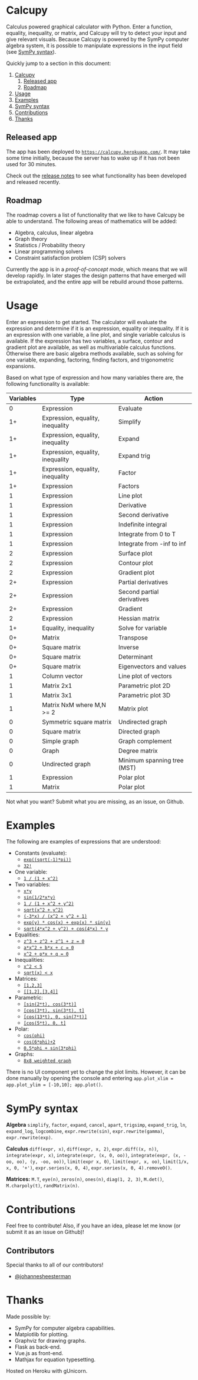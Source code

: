 # Calcupy

Calculus powered graphical calculator with Python. Enter a function, equality, inequality, or matrix, and Calcupy will try to detect your input and give relevant visuals. Because Calcupy is powered by the SymPy computer algebra system, it is possible to manipulate expressions in the input field (see [SymPy syntax](#SymPy-syntax)).

Quickly jump to a section in this document:

 1. [Calcupy](#calcupy)
    1. [Released app](#released-app)
    2. [Roadmap](#roadmap)
 2. [Usage](#usage)
 3. [Examples](#examples)
 4. [SymPy syntax](#sympy-syntax)
 5. [Contributions](#contributions)
 6. [Thanks](#thanks)

## Released app

The app has been deployed to [`https://calcupy.herokuapp.com/`](https://calcupy.herokuapp.com/). It may take some time initially, because the server has to wake up if it has not been used for 30 minutes.

Check out the [release notes](/release_notes.md) to see what functionality has been developed and released recently.

## Roadmap

The roadmap covers a list of functionality that we like to have Calcupy be able to understand. The following areas of mathematics will be added:

 * Algebra, calculus, linear algebra
 * Graph theory
 * Statistics / Probability theory
 * Linear programming solvers
 * Constraint satisfaction problem (CSP) solvers

Currently the app is in a _proof-of-concept mode_, which means that we will develop rapidly. In later stages the design patterns that have emerged will be extrapolated, and the entire app will be rebuild around those patterns.

# Usage

Enter an expression to get started. The calculator will evaluate the expression and determine if it is an expression, equality or inequality. If it is an expression with one variable, a line plot, and single variable calculus is available. If the expression has two variables, a surface, contour and gradient plot are available, as well as multivariable calculus functions. Otherwise there are basic algebra methods available, such as solving for one variable, expanding, factoring, finding factors, and trigonometric expansions.

Based on what type of expression and how many variables there are, the following functionality is available:

|Variables|Type|Action|
|--|--|--|
|0|Expression|Evaluate|
|1+|Expression, equality, inequality|Simplify|
|1+|Expression, equality, inequality|Expand|
|1+|Expression, equality, inequality|Expand trig|
|1+|Expression, equality, inequality|Factor|
|1+|Expression|Factors|
|1|Expression|Line plot|
|1|Expression|Derivative|
|1|Expression|Second derivative|
|1|Expression|Indefinite integral|
|1|Expression|Integrate from 0 to T|
|1|Expression|Integrate from -inf to inf|
|2|Expression|Surface plot|
|2|Expression|Contour plot|
|2|Expression|Gradient plot|
|2+|Expression|Partial derivatives|
|2+|Expression|Second partial derivatives|
|2+|Expression|Gradient|
|2|Expression|Hessian matrix|
|1+|Equality, inequality|Solve for variable|
|0+|Matrix|Transpose|
|0+|Square matrix|Inverse|
|0+|Square matrix|Determinant|
|0+|Square matrix|Eigenvectors and values|
|1|Column vector|Line plot of vectors|
|1|Matrix 2x1|Parametric plot 2D|
|1|Matrix 3x1|Parametric plot 3D|
|1|Matrix NxM where M,N >= 2|Matrix plot|
|0|Symmetric square matrix|Undirected graph|
|0|Square matrix|Directed graph|
|0|Simple graph|Graph complement|
|0|Graph|Degree matrix|
|0|Undirected graph|Minimum spanning tree (MST)|
|1|Expression|Polar plot|
|1|Matrix|Polar plot|

Not what you want? Submit what you are missing, as an issue, on Github.

# Examples

The following are examples of expressions that are understood:

 * Constants (evaluate):
   * [`exp((sqrt(-1)*pi))`](https://calcupy.herokuapp.com/?expr=exp((sqrt(-1)*pi)))
   * [`32!`](https://calcupy.herokuapp.com/?expr=32!)
 * One variable: 
   * [`1 / (1 + x^2)`](https://calcupy.herokuapp.com/?expr=1%20%2F%20(1%20%2B%20x%5E2))
 * Two variables: 
   * [`x*y`](https://calcupy.herokuapp.com/?expr=x*y) 
   * [`sin(1/2*x*y)`](https://calcupy.herokuapp.com/?expr=sin(1%2F2*x*y))
   * [`1 / (1 + x^2 + y^2)`](https://calcupy.herokuapp.com/?expr=1%20%2F%20(1%20%2B%20x%5E2%20%2B%20y%5E2))
   * [`sqrt(x^2 + y^2)`](https://calcupy.herokuapp.com/?expr=sqrt(x%5E2%20%2B%20y%5E2))
   * [`(-3*x) / (x^2 + y^2 + 1)`](https://calcupy.herokuapp.com/?expr=(-3*x)%2F(x%5E2%2By%5E2%2B1))
   * [`exp(y) * cos(x) + exp(x) * sin(y)`](https://calcupy.herokuapp.com/?expr=exp(y)%20*%20cos(x)%20%2B%20exp(x)%20*%20sin(y))
   * [`sqrt(4*x^2 + y^2) + cos(4*x) * y`](https://calcupy.herokuapp.com/?expr=sqrt(4*x%5E2%20%2B%20y%5E2)%20%2B%20cos(4*x)*y)
 * Equalities: 
   * [`z^3 + z^2 + z^1 + z = 0`](https://calcupy.herokuapp.com/?expr=z%5E3%20%2B%20z%5E2%20%2B%20z%5E1%20%2B%20z%20%3D%200)
   * [`a*x^2 + b*x + c = 0`](https://calcupy.herokuapp.com/?expr=a*x%5E2%2Bb*x%2Bc%3D0)
   * [`x^2 + p*x + q = 0`](https://calcupy.herokuapp.com/?expr=x%5E2%2Bp*x%2Bq%3D0)
 * Inequalities: 
   * [`x^2 < 5`](https://calcupy.herokuapp.com/?expr=x%5E2%20%3C%3D%205)
   * [`sqrt(x) < x`](https://calcupy.herokuapp.com/?expr=sqrt(x)%20%3C%20x)
 * Matrices:
   * [`[1,2,3]`](https://calcupy.herokuapp.com/?expr=Matrix(%5B1%2C2%2C3%5D))
   * [`[[1,2],[3,4]]`](https://calcupy.herokuapp.com/?expr=Matrix(%5B%5B1%2C2%5D%2C%5B3%2C4%5D%5D))
 * Parametric:
   * [`[sin(2*t), cos(3*t)]`](https://calcupy.herokuapp.com/?expr=Matrix(%5Bsin(2*t)%2C%20cos(3*t)%5D))
   * [`[cos(3*t), sin(3*t), t]`](https://calcupy.herokuapp.com/?expr=Matrix(%5Bcos(3*t)%2C%20sin(3*t)%2C%20t%5D))
   * [`[cos(13*t), 0, sin(7*t)]`](https://calcupy.herokuapp.com/?expr=Matrix(%5Bcos(13*t)%2C%200%2C%20sin(7*t)%5D)&xlima=-5&xlimb=5&ylima=-5&ylimb=5)
   * [`[cos(5*t), 0, t]`](https://calcupy.herokuapp.com/?expr=Matrix(%5Bcos(5*t)%2C%200%2C%20t%5D)%20&xlima=-5&xlimb=5&ylima=-5&ylimb=5)
 * Polar:
   * [`cos(phi)`](http://calcupy.herokuapp.com/?expr=cos(phi)&xlima=-5&xlimb=5&ylima=-5&ylimb=5)
   * [`cos(6*phi)+2`](http://calcupy.herokuapp.com/?expr=cos(6*phi)%2B2&xlima=-5&xlimb=5&ylima=-5&ylimb=5)
   * [`0.5*phi + sin(3*phi)`](http://calcupy.herokuapp.com/?expr=0.5*phi%20%2B%20sin(3*phi)&xlima=-5&xlimb=5&ylima=-5&ylimb=5)
 * Graphs:
   * [`8x8 weighted graph`](http://calcupy.herokuapp.com/?expr=Matrix(%5B%5B%200.0%2C%20%206.0%2C%2016.0%2C%2042.0%2C%2072.0%2C%20%200.0%2C%20%207.0%2C%2018.0%5D%2C%5B%206.0%2C%20%200.0%2C%2036.0%2C%2028.0%2C%2024.0%2C%2045.0%2C%20%209.0%2C%2042.0%5D%2C%5B16.0%2C%2036.0%2C%20%200.0%2C%20%200.0%2C%2054.0%2C%20%200.0%2C%2032.0%2C%2054.0%5D%2C%5B42.0%2C%2028.0%2C%20%200.0%2C%20%200.0%2C%2056.0%2C%2063.0%2C%2010.0%2C%2014.0%5D%2C%5B72.0%2C%2024.0%2C%2054.0%2C%2056.0%2C%20%200.0%2C%2072.0%2C%2072.0%2C%2018.0%5D%2C%5B%200.0%2C%2045.0%2C%20%200.0%2C%2063.0%2C%2072.0%2C%20%200.0%2C%2032.0%2C%2010.0%5D%2C%5B%207.0%2C%20%209.0%2C%2032.0%2C%2010.0%2C%2072.0%2C%2032.0%2C%20%200.0%2C%2063.0%5D%2C%5B18.0%2C%2042.0%2C%2054.0%2C%2014.0%2C%2018.0%2C%2010.0%2C%2063.0%2C%20%200.0%5D%5D)&xlima=-5&xlimb=5&ylima=-5&ylimb=5)

There is no UI component yet to change the plot limits. However, it can be done manually by opening the console and entering `app.plot_xlim = app.plot_ylim = [-10,10]; app.plot()`.

# SymPy syntax

**Algebra** `simplify`, `factor`, `expand`, `cancel`, `apart`, `trigsimp`, `expand_trig`, `ln`, `expand_log`, `logcombine`, `expr.rewrite(sin)`, `expr.rewrite(gamma)`, `expr.rewrite(exp)`.

**Calculus** `diff(expr, x)`, `diff(expr, x, 2)`, `expr.diff((x, n))`, `integrate(expr, x)`, `integrate(expr, (x, 0, oo))`, `integrate(expr, (x, -oo, oo), (y, -oo, oo))`, `limit(expr x, 0)`, `limit(expr, x, oo)`, `limit(1/x, x, 0, '+')`, `expr.series(x, 0, 4)`, `expr.series(x, 0, 4).removeO()`.

**Matrices:** `M.T`, `eye(n)`, `zeros(n)`, `ones(n)`, `diag(1, 2, 3)`, `M.det()`, `M.charpoly(t)`, `randMatrix(n)`.

# Contributions

Feel free to contribute! Also, if you have an idea, please let me know (or submit it as an issue on Github)!

## Contributors

Special thanks to all of our contributors!

 * [@johannesheesterman](https://github.com/johannesheesterman)

# Thanks

Made possible by:

 * SymPy for computer algebra capabilities.
 * Matplotlib for plotting.
 * Graphviz for drawing graphs.
 * Flask as back-end.
 * Vue.js as front-end.
 * Mathjax for equation typesetting.

Hosted on Heroku with gUnicorn.
